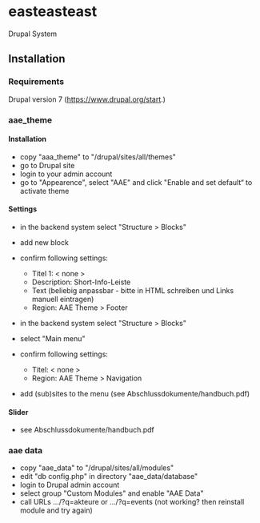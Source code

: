 # easteasteast

Drupal System

## Installation

### Requirements

Drupal version 7 (https://www.drupal.org/start.)

### aae_theme

#### Installation

- copy "aaa_theme" to "/drupal/sites/all/themes"
- go to Drupal site
- login to your admin account
- go to "Appearence", select "AAE" and click "Enable and set default“ to activate theme

#### Settings

- in the backend system select "Structure > Blocks"
- add new block
- confirm following settings:

  - Titel 1: < none >
  - Description: Short-Info-Leiste
  - Text (beliebig anpassbar - bitte in HTML schreiben und Links manuell eintragen)     
  - Region: AAE Theme > Footer
  
- in the backend system select "Structure > Blocks"
- select "Main menu"
- confirm following settings:

  - Titel: < none >
  - Region: AAE Theme > Navigation
 
- add (sub)sites to the menu (see Abschlussdokumente/handbuch.pdf)

#### Slider 

- see Abschlussdokumente/handbuch.pdf
  
### aae data

- copy "aae_data" to "/drupal/sites/all/modules"
- edit "db config.php" in directory "aae_data/database"
- login to Drupal admin account
- select group "Custom Modules" and enable "AAE Data"
- call URLs .../?q=akteure or .../?q=events (not working? then reinstall module and try again)


